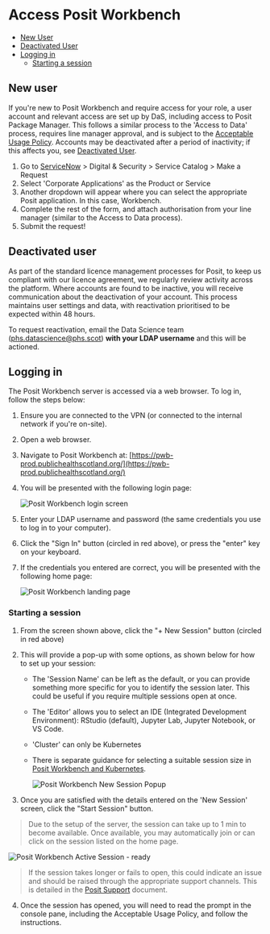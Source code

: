 # Access Posit Workbench

* [New User](#new-user)
* [Deactivated User](#deactivated-user)
* [Logging in](#logging-in)
  * [Starting a session](#starting-a-session)

## New user

If you're new to Posit Workbench and require access for your role, a user account and relevant access are set up by DaS, including access to Posit Package Manager. This follows a similar process to the 'Access to Data' process, requires line manager approval, and is subject to the [Acceptable Usage Policy](Acceptable%20Usage%20Policy%20for%20Posit%20Workbench.md). Accounts may be deactivated after a period of inactivity; if this affects you, see [Deactivated User](#deactivated-user).

1. Go to [ServiceNow](https://nhsnss.service-now.com/phs/) > Digital & Security > Service Catalog > Make a Request
2. Select 'Corporate Applications' as the Product or Service
3. Another dropdown will appear where you can select the appropriate Posit application. In this case, Workbench.
4. Complete the rest of the form, and attach authorisation from your line manager (similar to the Access to Data process).
5. Submit the request!

## Deactivated user

As part of the standard licence management processes for Posit, to keep us compliant with our licence agreement, we regularly review activity across the platform. Where accounts are found to be inactive, you will receive communication about the deactivation of your account. This process maintains user settings and data, with reactivation prioritised to be expected within 48 hours. 

To request reactivation, email the Data Science team ([phs.datascience@phs.scot](mailto:phs.datascience@phs.scot)) **with your LDAP username** and this will be actioned. 

## Logging in

The Posit Workbench server is accessed via a web browser. To log in, follow the steps below:

1. Ensure you are connected to the VPN (or connected to the internal network if you're on-site).

2. Open a web browser.

3. Navigate to Posit Workbench at: [https://pwb-prod.publichealthscotland.org/](https://pwb-prod.publichealthscotland.org/)

4. You will be presented with the following login page:

    ![Posit Workbench login screen](https://user-images.githubusercontent.com/45657289/186685760-da0d9dc6-cfe8-4afc-93fd-7afaaf6fd91d.png)

5. Enter your LDAP username and password (the same credentials you use to log in to your computer).

6. Click the "Sign In" button (circled in red above), or press the "enter" key on your keyboard.

7. If the credentials you entered are correct, you will be presented with the following home page:

    ![Posit Workbench landing page](https://user-images.githubusercontent.com/45657289/199207826-9fb88d1c-88e6-4418-9cec-1ec8a0f02875.png)

### Starting a session

1. From the screen shown above, click the "+ New Session" button (circled in red above)

2. This will provide a pop-up with some options, as shown below for how to set up your session:
    - The 'Session Name' can be left as the default, or you can provide something more specific for you to identify the session later. This could be useful if you require multiple sessions open at once.
    - The 'Editor' allows you to select an IDE (Integrated Development Environment): RStudio (default), Jupyter Lab, Jupyter Notebook, or VS Code.
    - 'Cluster' can only be Kubernetes
    - There is separate guidance for selecting a suitable session size in [Posit Workbench and Kubernetes](Posit%20Workbench%20and%20Kubernetes.md).

        ![Posit Workbench New Session Popup](https://user-images.githubusercontent.com/33964310/213692731-889e1f04-c2da-4f2f-b5bf-f82c445b58ae.png)

3. Once you are satisfied with the details entered on the 'New Session' screen, click the "Start Session" button.

> Due to the setup of the server, the session can take up to 1 min to become available. Once available, you may automatically join or can click on the session listed on the home page.

![Posit Workbench Active Session - ready](https://user-images.githubusercontent.com/45657289/199208971-bf977d57-b042-4e43-9e15-b9b107dc89bc.png)

> If the session takes longer or fails to open, this could indicate an issue and should be raised through the appropriate support channels. This is detailed in the [Posit Support](Posit%20Support.md) document.

4. Once the session has opened, you will need to read the prompt in the console pane, including the Acceptable Usage Policy, and follow the instructions.
